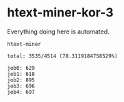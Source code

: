 # htext-miner-kor-3

Everything doing here is automated.

```
htext-miner

total: 3535/4514 (78.3119184758529%)

job0: 629
job1: 618
job2: 895
job3: 696
job4: 697
```